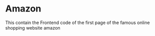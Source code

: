 # Amazon
This contain the Frontend code of  the first page of the famous online shopping website amazon
